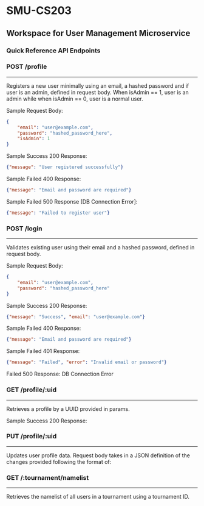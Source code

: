 # SMU-CS203

## Workspace for User Management Microservice

### Quick Reference API Endpoints

### POST /profile

---
Registers a new user minimally using an email, a hashed password and if user is an admin, defined in request body. When isAdmin == 1, user is an admin while when isAdmin == 0, user is a normal user.

Sample Request Body:

```json
{
    "email": "user@example.com",
    "password": "hashed_password_here",
    "isAdmin": 1
}
```

Sample Success 200 Response:

```json
{"message": "User registered successfully"}
```

Sample Failed 400 Response:

```json
{"message": "Email and password are required"}
```

Sample Failed 500 Response [DB Connection Error]:

```json
{"message": "Failed to register user"}
```

### POST /login

---
Validates existing user using their email and a hashed password, defined in request body.

Sample Request Body:

```json
{
    "email": "user@example.com",
    "password": "hashed_password_here"
}
```

Sample Success 200 Response:

```json
{"message": "Success", "email": "user@example.com"}
```

Sample Failed 400 Response:

```json
{"message": "Email and password are required"}
```

Sample Failed 401 Response:

```json
{"message": "Failed", "error": "Invalid email or password"}
```

Failed 500 Response: DB Connection Error

### GET /profile/:uid

---
Retrieves a profile by a UUID provided in params.

Sample Success 200 Response:

### PUT /profile/:uid

---
Updates user profile data. Request body takes in a JSON definition of the changes provided following the format of:

### GET /:tournament/namelist

---
Retrieves the namelist of all users in a tournament using a tournament ID.
